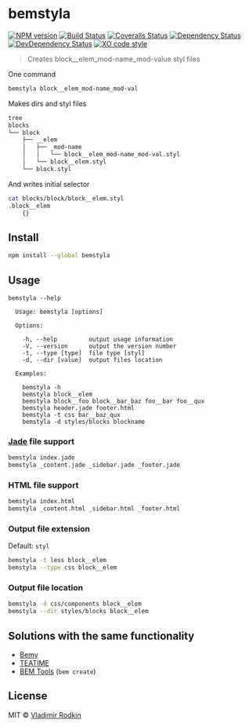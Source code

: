 # bemstyla

[![NPM version][npm-image]][npm-url]
[![Build Status][travis-image]][travis-url]
[![Coveralls Status][coveralls-image]][coveralls-url]
[![Dependency Status][depstat-image]][depstat-url]
[![DevDependency Status][depstat-dev-image]][depstat-dev-url]
[![XO code style][codestyle-image]][codestyle-url]

> Creates block__elem_mod-name_mod-value styl files

One command
```sh
bemstyla block__elem_mod-name_mod-val
```

Makes dirs and styl files
```sh
tree
blocks
└── block
    ├── __elem
    │   ├── _mod-name
    │   │   └── block__elem_mod-name_mod-val.styl
    │   └── block__elem.styl
    └── block.styl
```

And writes initial selector
```sh
cat blocks/block/block__elem.styl
.block__elem
    {}
```

## Install

```sh
npm install --global bemstyla
```

## Usage

```
bemstyla --help

  Usage: bemstyla [options]

  Options:

    -h, --help         output usage information
    -V, --version      output the version number
    -t, --type [type]  file type [styl]
    -d, --dir [value]  output files location

  Examples:

    bemstyla -h
    bemstyla block__elem
    bemstyla block__foo block__bar_baz foo__bar foo__qux
    bemstyla header.jade footer.html
    bemstyla -t css bar__baz_qux
    bemstyla -d styles/blocks blockname
```

### [Jade](http://jade-lang.com/) file support

```sh
bemstyla index.jade
bemstyla _content.jade _sidebar.jade _footer.jade
```

### HTML file support

```sh
bemstyla index.html
bemstyla _content.html _sidebar.html _footer.html
```

### Output file extension

Default: `styl`

```sh
bemstyla -t less block__elem
bemstyla --type css block__elem
```

### Output file location

```sh
bemstyla -d css/components block__elem
bemstyla --dir styles/blocks block__elem
```

## Solutions with the same functionality
* [Bemy](//github.com/f0rmat1k/bemy)
* [TEATIME](//github.com/sullenor/teatime)
* [BEM Tools](//github.com/bem/bem-tools) (`bem create`)

## License
MIT © [Vladimir Rodkin](https://github.com/VovanR)

[npm-url]: https://npmjs.org/package/bemstyla
[npm-image]: http://img.shields.io/npm/v/bemstyla.svg?style=flat-square

[travis-url]: https://travis-ci.org/VovanR/bemstyla
[travis-image]: http://img.shields.io/travis/VovanR/bemstyla.svg?style=flat-square

[coveralls-url]: https://coveralls.io/r/VovanR/bemstyla
[coveralls-image]: http://img.shields.io/coveralls/VovanR/bemstyla.svg?style=flat-square

[depstat-url]: https://david-dm.org/VovanR/bemstyla
[depstat-image]: https://david-dm.org/VovanR/bemstyla.svg?style=flat-square

[depstat-dev-url]: https://david-dm.org/VovanR/bemstyla
[depstat-dev-image]: https://david-dm.org/VovanR/bemstyla/dev-status.svg?style=flat-square

[codestyle-url]: https://github.com/sindresorhus/xo
[codestyle-image]: https://img.shields.io/badge/code_style-XO-5ed9c7.svg?style=flat-square
